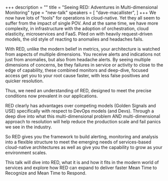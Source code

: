 +++
description = ""
title = "Seeing RED: Adventures in Multi-dimensional Monitoring"
type = "new-talk"
speakers = [
        "dave-macallister",
]
+++
We now have lots of "tools" for operations in cloud-native. Yet they all seem to suffer from the impact of single POV. And at the same time, we have more complexity, in infrastructure with the adoption of orchestration, cloud elasticity, microservices and FaaS. Piled on with heavily request-driven models, the old style of reacting to anomalies and headaches fails.

With RED, unlike the modern belief in metrics, your architecture is watched from aspects of multiple dimensions. You receive alerts and indications not just from anomalies, but also from headache alerts. By seeing multiple dimensions of concerns, be they failures in service or activity to close to the edge of capability, these combined monitors and deep-dive, focused access get you to your root cause faster, with less false positives and quicker resolution.

Thus, we need an understanding of RED, designed to meet the precise conditions now prevalent in our applications.

RED clearly has advantages over competing models (Golden Signals and USE) specifically with respect to DevOps models (and Devs). Through a deep dive into what this multi-dimensional problem AND multi-dimensional approach to resolution will help reduce the production scale and fail panics we see in the industry.

So RED gives you the framework to build alerting, monitoring and analysis into a flexible structure to meet the emerging needs of services-based cloud-native architectures as well as give you the capability to grow as your environment scales.

This talk will dive into RED, what it is and how it fits in the modern world of services and explore how RED can expand to deliver faster Mean Time to Recognize and Mean Time to Respond.